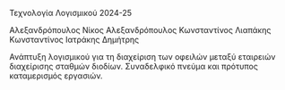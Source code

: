 Τεχνολογία Λογισμικού 2024-25

Αλεξανδρόπουλος Νίκος
Αλεξανδρόπουλος Κωνσταντίνος
Λιαπάκης Κωνσταντίνος
Ιατράκης Δημήτρης

Ανάπτυξη λογισμικού για τη διαχείριση των οφειλών μεταξύ εταιρειών διαχείρισης σταθμών διοδίων.
Συναδελφικό πνεύμα και πρότυπος καταμερισμός εργασιών.
